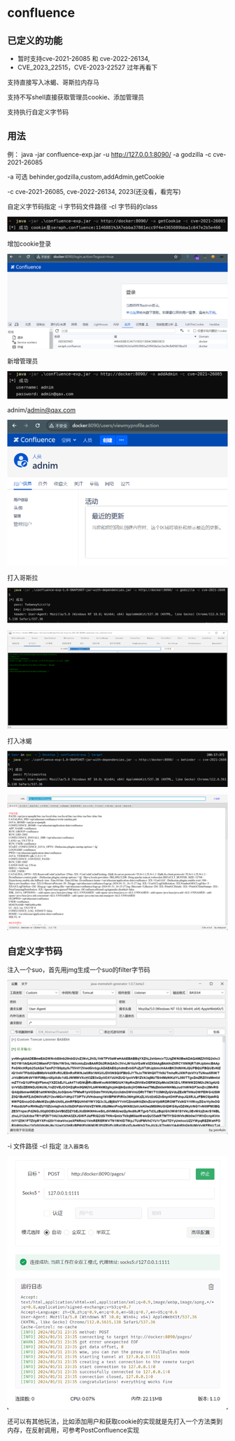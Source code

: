# confluence

## 已定义的功能

* 暂时支持cve-2021-26085 和 cve-2022-26134,
* CVE_2023_22515，CVE-2023-22527 过年再看下

支持直接写入冰蝎、哥斯拉内存马

支持不写shell直接获取管理员cookie、添加管理员

支持执行自定义字节码

## 用法

例： java -jar confluence-exp.jar -u http://127.0.0.1:8090/ -a godzilla -c cve-2021-26085

-a 可选 behinder,godzilla,custom,addAdmin,getCookie

-c cve-2021-26085, cve-2022-26134, 2023(还没看，看完写)

自定义字节码指定 -i 字节码文件路径  -cl 字节码的class


![img_2.png](img/img_2.png)

增加cookie登录

![img_3.png](img/img_3.png)

新增管理员

![img_4.png](img/img_4.png)

adnim/admin@qax.com

![img_5.png](img/img_5.png)

打入哥斯拉

![img_6.png](img/img_6.png)

![img_7.png](img/img_7.png)

打入冰蝎

![img_9.png](img/img_9.png)

![img_8.png](img/img_8.png)


## 自定义字节码

注入一个suo，首先用jmg生成一个suo的filter字节码

![img.png](img/img.png)

-i 文件路径  -cl 指定 `注入器类名`

![img_1.png](img/img_1.png)

还可以有其他玩法，比如添加用户和获取cookie的实现就是先打入一个方法类到内存，在反射调用，可参考PostConfluence实现



